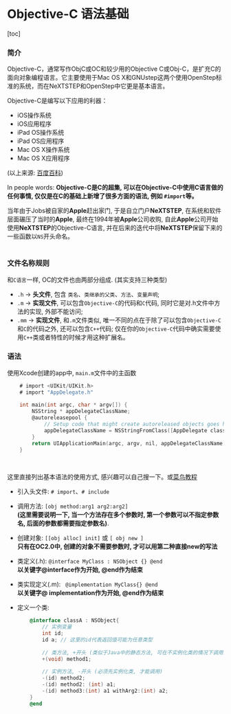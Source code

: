 # Objective-C 语法基础

[toc]

### 简介
Objective-C，通常写作ObjC或OC和较少用的Objective C或Obj-C，是扩充C的面向对象编程语言。它主要使用于Mac OS X和GNUstep这两个使用OpenStep标准的系统，而在NeXTSTEP和OpenStep中它更是基本语言。

Objective-C是编写以下应用的利器：

- iOS操作系统
- iOS应用程序
- iPad OS操作系统
- iPad OS应用程序
- Mac OS X操作系统
- Mac OS X应用程序

(以上来源: [百度百科](https://baike.baidu.com/item/Objective-C))

In people words: **Objective-C是C的超集, 可以在Objective-C中使用C语言做的任何事情, 仅仅是在C的基础上新增了很多方面的语法, 例如 ```#import```等。**

当年由于Jobs被自家的**Apple**赶出家门, 于是自立门户**NeXTSTEP**, 在系统和软件层面碾压了当时的**Apple**, 最终在1994年被**Apple**公司收购, 自此**Apple**公司开始使用**NeXTSTEP**的Objective-C语言, 并在后来的迭代中将**NeXTSTEP**保留下来的一些函数以```NS```开头命名。
<br /><br />


### 文件名称规则
和```C语言```一样, OC的文件也由两部分组成. (其实支持三种类型)

- ```.h``` ->  **头文件**, 包含 ```类名```、```类继承的父类```、```方法```、```变量声明```; 
- ```.m``` -> **实现文件**, 可以包含```Objective-C```的代码和```C```代码, 同时它是对.h文件中方法的实现, 外部不能访问;
- ```.mm``` -> **实现文件**,  和```.m```文件类似, 唯一不同的点在于除了可以包含```Objective-C```和```C```的代码之外, 还可以包含```C++```代码; 仅在你的```Objective-C```代码中确实需要使用```C++```类或者特性的时候才用这种扩展名。



### 语法
使用Xcode创建的app中, ```main.m```文件中的主函数

```objectivec
	# import <UIKit/UIKit.h> 
	# import "AppDelegate.h"
	
	int main(int argc, char * argv[]) {
	    NSString * appDelegateClassName;
	    @autoreleasepool {
	        // Setup code that might create autoreleased objects goes here.
	        appDelegateClassName = NSStringFromClass([AppDelegate class]);
	    }
	    return UIApplicationMain(argc, argv, nil, appDelegateClassName);
	}
```
<br />

这里直接列出基本语法的使用方式, 感兴趣可以自己搜一下。或[菜鸟教程](https://www.runoob.com/w3cnote/objective-c-tutorial.html)

-  引入头文件: ```# import```、```# include```

-  调用方法: ``` [obj method:arg1 arg2:arg2] ```
<br />**(这里需要说明一下, 当一个方法存在多个参数时, 第一个参数可以不指定参数名, 后面的参数都需要指定参数名)**.

-  创建对象: ```[[obj alloc] init]``` 或 ```[ obj new ]``` 
<br /> **只有在OC2.0中, 创建的对象不需要参数时, 才可以用第二种直接new的写法**

-  类定义(.h): ```@interface MyClass : NSObject {} @end```
<br />**以关键字@interface作为开始, @end作为结束**

- 类实现定义(.m): ``` @implementation MyClass{} @end```
<br />**以关键字@ implementation作为开始, @end作为结束**

- 定义一个类: 

	```objectivec
		@interface classA : NSObject{
			// 实例变量
			int id;
			id a; // 这里的id代表返回值可能为任意类型
			
			// 类方法, +开头 (类似于Java中的静态方法, 可在不实例化类的情况下调用)
			+(void) method1;
			
			// 实例方法, -开头 (必须先实例化类, 才能调用)
			-(id) method2;
			-(id) method2: (int) a1;
			-(id) method3:(int) a1 withArg2:(int) a2;
		}
		@end
	```
































